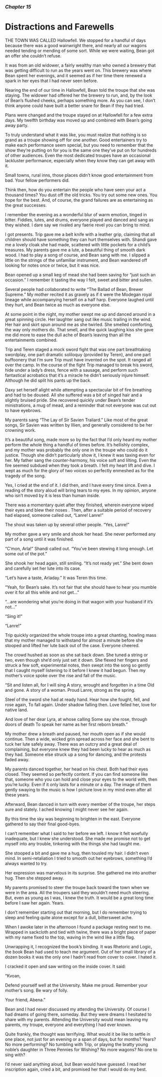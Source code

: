 ### *Chapter 15*

# Distractions and Farewells

THE TOWN WAS CALLED Hallowfell. We stopped for a handful of days because there was a good wainwright there, and nearly all our wagons needed tending or mending of some sort. While we were waiting, Bean got an offer she couldn’t refuse.

It was from an old widower, a fairly wealthy man who owned a brewery that was getting difficult to run as the years went on. This brewery was where Bean spent her evenings,  and it seemed as if her time there renewed a spark in her eyes that I had never seen before. 

Nearing the end of our time in Hallowfell, Bean told the troupe that she was staying. The widower had offered her the brewery to run, and, by the look of Bean’s flushed cheeks, perhaps something more. As you can see, I don’t think anyone could have built a better snare for Bean if they had tried.

Plans were changed and the troupe stayed on at Hallowfell for a few extra days. My twelfth birthday was moved up and combined with Bean’s going away party.

To truly understand what it was like, you must realize that nothing is so grand as a troupe showing off for one another. Good entertainers try to make each performance seem special, but you need to remember that the show they’re putting on for you is the same one they’ve put on for hundreds of other audiences. Even the most dedicated troupes have an occasional lackluster performance, especially when they know they can get away with it.

Small towns, rural inns, those places didn’t know good entertainment from bad. Your fellow performers did.

Think then, how do you entertain the people who have seen your act a thousand times? You dust off the old tricks. You try out some new ones. You hope for the best. And, of course, the grand failures are as entertaining as the great successes.

I remember the evening as a wonderful blur of warm emotion, tinged in bitter. Fiddles, lutes, and drums, everyone played and danced and sang as they wished. I dare say we rivaled any faerie revel you can bring to mind.

I got presents. Trip gave me a belt knife with a leather grip, claiming that all children should have something they can hurt themselves with. Shandi gave me a lovely cloak she had made, scattered with little pockets for a child’s treasures. My parents gave me a lute, a beautiful thing of smooth dark wood. I had to play a song of course, and Bean sang with me. I slipped a little on the strings of the unfamiliar instrument, and Bean wandered off looking for notes once or twice, but it was nice.

Bean opened up a small keg of mead she had been saving for “just such an occasion.” I remember it tasting the way I felt, sweet and bitter and sullen.

Several people had collaborated to write “The Ballad of Bean, Brewer Supreme.” My mother recited it as gravely as if it were the Modegan royal lineage while accompanying herself on a half harp. Everyone laughed until they hurt, and Bean twice as much as everyone else.

At some point in the night, my mother swept me up and danced around in a great spinning circle. Her laughter sang out like music trailing in the wind. Her hair and skirt spun around me as she twirled. She smelled comforting, the way only mothers do. That smell, and the quick laughing kiss she gave me did more to ease the dull ache of Bean’s leaving than all the entertainments combined.

Trip and Teren staged a mock sword fight that was one part breathtaking swordplay, one part dramatic soliloquy (provided by Teren), and one part buffoonery that I’m sure Trip must have invented on the spot. It ranged all over the camp. In the course of the fight Trip managed to break his sword, hide under a lady’s dress, fence with a sausage, and perform such fantastical acrobatics that it’s a miracle he didn’t seriously injure himself. Although he did split his pants up the back.

Daxy set herself alight while attempting a spectacular bit of fire breathing and had to be doused. All she suffered was a bit of singed hair and a slightly bruised pride. She recovered quickly under Bean’s tender ministrations, a mug of mead, and a reminder that not everyone was cut out to have eyebrows.

My parents sang “The Lay of Sir Savien Traliard.” Like most of the great songs, Sir Savien was written by Illien, and generally considered to be her crowning work.

It’s a beautiful song, made more so by the fact that I’d only heard my mother perform the whole thing a handful of times before. It’s hellishly complex, and my mother was probably the only one in the troupe who could do it justice. Though she didn’t particularly show it, I knew it was taxing even for her. My father sang the counter-harmony, his voice soft and lilting. Even the fire seemed subdued when they took a breath. I felt my heart lift and dive. I wept as much for the glory of two voices so perfectly enmeshed as for the tragedy of the song.

Yes, I cried at the end of it. I did then, and I have every time since. Even a reading of the story aloud will bring tears to my eyes. In my opinion, anyone who isn’t moved by it is less than human inside.

There was a momentary quiet after they finished, wherein everyone wiped their eyes and blew their noses . Then, after a suitable period of recovery had elapsed, someone called out, “Lanre! Lanre!”

The shout was taken up by several other people. “Yes, Lanre!”

My mother gave a wry smile and shook her head. She never performed any part of a song until it was finished.

“C’mon, Arla!” Shandi called out. “You’ve been stewing it long enough. Let some out of the pot.”

She shook her head again, still smiling. “It’s not ready yet.” She bent down and carefully set her lute into its case.

“Let’s have a taste, Arladay.” It was Teren this time.

“Yeah, for Bean’s sake. It’s not fair that she should have to hear you mumble over it for all this while and not get…”

“…are wondering what you’re doing in that wagon with your husband if it’s not…”

“Sing it!”

“Lanre!”

Trip quickly organized the whole troupe into a great chanting, howling mass that my mother managed to withstand for almost a minute before she stooped and lifted her lute back out of the case. Everyone cheered.

The crowd hushed as soon as she sat back down. She tuned a string or two, even though she’d only just set it down. She flexed her fingers and struck a few soft, experimental notes, then swept into the song so gently that I caught myself listening to it before I knew it had begun. Then my mother’s voice spoke over the rise and fall of the music.

“Sit and listen all, for I will sing
A story, wrought and forgotten in a time
Old and gone. A story of a woman.
Proud Lanre, strong as the spring.

Steel of the sword she had at ready hand.
Hear how she fought, fell, and rose again,
To fall again. Under shadow falling then.
Love felled her, love for native land.

And love of her dear Lyra, at whose calling
Some say she rose, through doors of death
To speak her name as her first reborn breath.”

My mother drew a breath and paused, her mouth open as if she would continue. Then a wide, wicked grin spread across her face and she bent to tuck her lute safely away. There was an outcry and a great deal of complaining, but everyone knew they had been lucky to hear as much as they had. Someone else struck up a song for dancing, and the protests faded away.

My parents danced together, her head on his chest. Both had their eyes closed. They seemed so perfectly content. If you can find someone like that, someone who you can hold and close your eyes to the world with, then you’re lucky. Even if it only lasts for a minute or a day. The image of them gently swaying to the music is how I picture love in my mind even after all these years.

Afterward, Bean danced in turn with every member of the troupe, her steps sure and stately. I ached knowing I might never see her again.

By this time the sky was beginning to brighten in the east. Everyone gathered to say their final good-byes.

I can’t remember what I said to her before we left. I know it felt woefully inadequate, but I knew she understood. She made me promise not to get myself into any trouble, tinkering with the things she had taught me.

She stooped a bit and gave me a hug, then tousled my hair. I didn’t even mind. In semi-retaliation I tried to smooth out her eyebrows, something I’d always wanted to try.

Her expression was marvelous in its surprise. She gathered me into another hug. Then she stepped away.

My parents promised to steer the troupe back toward the town when we were in the area. All the troupers said they wouldn’t need much steering. But, even as young as I was, I knew the truth. It would be a great long time before I saw her again. Years.

I don’t remember starting out that morning, but I do remember trying to sleep and feeling quite alone except for a dull, bittersweet ache.

When I awoke later in the afternoon I found a package resting next to me. Wrapped in sackcloth and tied with twine, there was a bright piece of paper with my name fixed to the top, waving in the wind like a little flag.

Unwrapping it, I recognized the book’s binding. It was Rhetoric and Logic, the book Bean had used to teach me argument. Out of her small library of a dozen books it was the only one I hadn’t read from cover to cover. I hated it.

I cracked it open and saw writing on the inside cover. It said:

“Kvoan,

Defend yourself well at the University. Make me proud.
Remember your mother’s song. Be wary of folly.

Your friend,
Abena.”

Bean and I had never discussed my attending the University. Of course I had dreams of going there, someday. But they were dreams I hesitated to share with my parents. Attending the University would mean leaving my parents, my troupe, everyone and everything I had ever known.

Quite frankly, the thought was terrifying. What would it be like to settle in one place, not just for an evening or a span of days, but for months? Years? No more performing? No tumbling with Trip, or playing the bratty young noble’s daughter in Three Pennies for Wishing? No more wagons? No one to sing with?

I’d never said anything aloud, but Bean would have guessed. I read her inscription again, cried a bit, and promised her that I would do my best.
